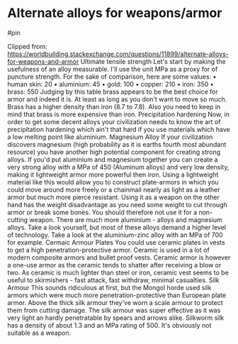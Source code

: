 # Alternate alloys for weapons/armor

#pin

Clipped from: https://worldbuilding.stackexchange.com/questions/11899/alternate-alloys-for-weapons-and-armor
Ultimate tensile strength
Let's start by making the usefulness of an alloy measurable. I'll use the unit MPa as a proxy for of puncture strength.
For the sake of comparison, here are some values:
    • human skin: 20
    • aluminium: 45
    • gold: 100
    • copper: 210
    • iron: 350
    • brass: 550
Judging by this table brass appears to be the best choice for armor and indeed it is. At least as long as you don't want to move so much. Brass has a higher density than iron (8.7 to 7.8). Also you need to keep in mind that brass is more expensive than iron. 
Precipitation hardening
Now, in order to get some decent alloys your civilization needs to know the art of precipitation hardening which ain't that hard if you use materials which have a low melting point like aluminium. 
Magnesium Alloy
If your civilization discovers magnesium (high probability as it is earths fourth most abundant resource) you have another high potential component for creating strong alloys.
If you'd put aluminium and magnesium together you can create a very strong alloy with a MPa of 450 (Aluminum alloys) and very low density, making it lightweight armor more powerful then iron. Using a lightweight material like this would allow you to construct plate-armors in which you could move around more freely or a chainmail nearly as light as a leather armor but much more pierce resistant. Using it as a weapon on the other hand has the weight disadvantage as you need some weight to cut through armor or break some bones. You should therefore not use it for a non-cutting weapon.
There are much more aluminium - alloys and magnesium alloys. Take a look yourself, but most of these alloys demand a higher level of technology. Take a look at the aluminium-zinc alloy with an MPa of 700 for example.
Cermaic Armour Plates
You could use ceramic plates in vests to get a high penetration-protective armor. Ceramic is used in a lot of modern composite armors and bullet proof vests. Ceramic armor is however a one-use armor as the ceramic tends to shatter after receiving a blow or two. As ceramic is much lighter than steel or iron, ceramic vest seems to be useful to skirmishers - fast attack, fast withdraw, minimal casualties. 
Silk Armour
This sounds ridiculous at first, but the Mongol horde used silk armors which were much more penetration-protective than European plate armor. Above the thick silk armour they've worn a scale armour to protect them from cutting damage. The silk armour was super effective as it was very light an hardly penetratable by spears and arrows alike. Silkworm silk has a density of about 1.3 and an MPa rating of 500. It's obviously not suitable as a weapon.
